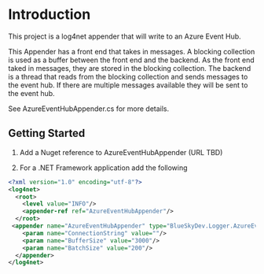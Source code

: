 # Introduction

This project is a log4net appender that will write to an Azure Event Hub.  

This Appender has a front end that takes in messages. A blocking collection is used as a buffer between the front end
and the backend.  As the front end taked in messages, they are stored in the blocking collection.  The backend is a thread
that reads from the blocking collection and sends messages to the event hub.  If there are multiple messages available they
will be sent to the event hub.


See AzureEventHubAppender.cs for more details.

## Getting Started

1. Add a Nuget reference to AzureEventHubAppender (URL TBD)

2. For a .NET Framework application add the following 

```XML
<?xml version="1.0" encoding="utf-8"?>
<log4net>
  <root>
    <level value="INFO"/>
    <appender-ref ref="AzureEventHubAppender"/>
  </root>
 <appender name="AzureEventHubAppender" type="BlueSkyDev.Logger.AzureEventHubAppender">
    <param name="ConnectionString" value=""/>
    <param name="BufferSize" value="3000"/>
    <param name="BatchSize" value="200"/>
  </appender>
</log4net>
```


